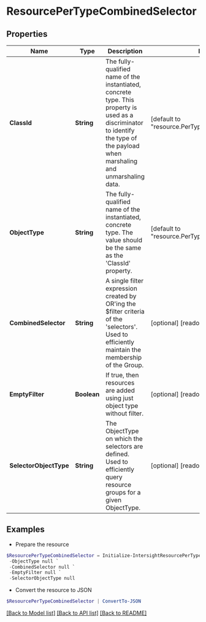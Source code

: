 # ResourcePerTypeCombinedSelector
## Properties

Name | Type | Description | Notes
------------ | ------------- | ------------- | -------------
**ClassId** | **String** | The fully-qualified name of the instantiated, concrete type. This property is used as a discriminator to identify the type of the payload when marshaling and unmarshaling data. | [default to "resource.PerTypeCombinedSelector"]
**ObjectType** | **String** | The fully-qualified name of the instantiated, concrete type. The value should be the same as the &#39;ClassId&#39; property. | [default to "resource.PerTypeCombinedSelector"]
**CombinedSelector** | **String** | A single filter expression created by OR&#39;ing the $filter criteria of the &#39;selectors&#39;. Used to efficiently maintain the membership of the Group. | [optional] [readonly] 
**EmptyFilter** | **Boolean** | If true, then resources are added using just object type without filter. | [optional] [readonly] 
**SelectorObjectType** | **String** | The ObjectType on which the selectors are defined. Used to efficiently query resource groups for a given ObjectType. | [optional] [readonly] 

## Examples

- Prepare the resource
```powershell
$ResourcePerTypeCombinedSelector = Initialize-IntersightResourcePerTypeCombinedSelector  -ClassId null `
 -ObjectType null `
 -CombinedSelector null `
 -EmptyFilter null `
 -SelectorObjectType null
```

- Convert the resource to JSON
```powershell
$ResourcePerTypeCombinedSelector | ConvertTo-JSON
```

[[Back to Model list]](../README.md#documentation-for-models) [[Back to API list]](../README.md#documentation-for-api-endpoints) [[Back to README]](../README.md)

